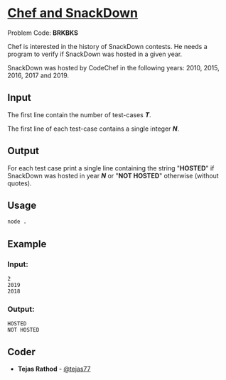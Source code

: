 
# [Chef and SnackDown](https://www.codechef.com/problems/BRKBKS)
Problem Code: **BRKBKS**

Chef is interested in the history of SnackDown contests. He needs a program to verify if SnackDown was hosted in a given year.

SnackDown was hosted by CodeChef in the following years: 2010, 2015, 2016, 2017 and 2019.

## Input

The first line contain the number of test-cases **_T_**.

The first line of each test-case contains a single integer **_N_**.

## Output

For each test case print a single line containing the string "**HOSTED**" if SnackDown was hosted in year **_N_** or "**NOT HOSTED**" otherwise (without quotes).

## Usage
```sh
node .
```
## Example
### Input:
```
2
2019
2018
```
### Output:
```
HOSTED
NOT HOSTED
```

## Coder

* **Tejas Rathod** - [@tejas77](https://github.com/tejas77)
